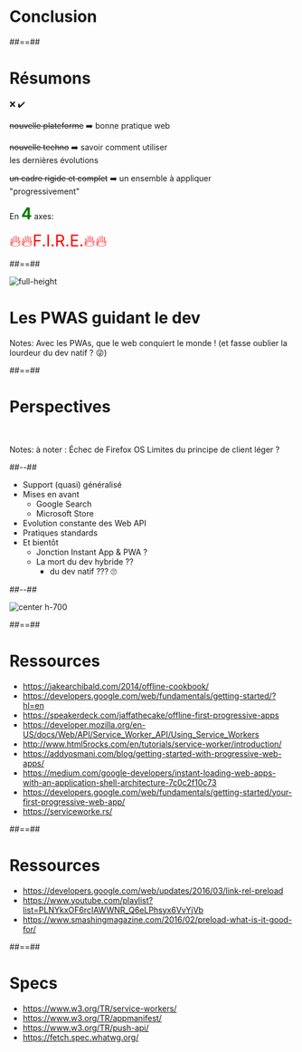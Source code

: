 <!-- .slide: class="transition-white sfeir-bg-red" -->

# Conclusion

##==##

<!-- .slide: class="flex-row" -->

# Résumons

<p>
<span>❌</span>
<span>✔️</span>
</p>

<p>
<del>nouvelle plateforme</del>
<span>➡️</span>
<span>bonne pratique web</span>
</p>

<p>
<del>nouvelle techno</del>
<span>➡️</span>
<span>savoir comment utiliser<br>les dernières évolutions</span>
</p>

<p>
<del>un cadre rigide et complet</del>
<span>➡️</span>
<span>un ensemble à appliquer<br>"progressivement"</span>
</p>

<span>En <strong style="color:green; font-size:2em;">4</strong> axes:</span>

<span style="color:red; font-size:2em;">🔥🔥F.I.R.E.🔥🔥</span>

##==##

<!-- .slide: data-background="black" class="full-center mariane" -->

![full-height](./assets/images/revolution_bg.png)

# Les PWAS guidant le dev

Notes:
Avec les PWAs, que le web conquiert le monde ! (et fasse oublier la lourdeur du dev natif ? 😜)


##==##

<!-- .slide: class="two-column-layout" -->

# Perspectives
<br>

Notes:
à noter :
Échec de Firefox OS
Limites du principe de client léger ?

##--##

* Support (quasi) généralisé
* Mises en avant
  * Google Search
  * Microsoft Store
* Evolution constante des Web API
* Pratiques standards
* Et bientôt
  * Jonction Instant App & PWA ?
  * La mort du dev hybride ??
    * du dev natif ??? 🙄


##--##

![center h-700](./assets/images/crystal_ball.png)

##==##

# Ressources

* https://jakearchibald.com/2014/offline-cookbook/
* https://developers.google.com/web/fundamentals/getting-started/?hl=en
* https://speakerdeck.com/jaffathecake/offline-first-progressive-apps
* https://developer.mozilla.org/en-US/docs/Web/API/Service_Worker_API/Using_Service_Workers
* http://www.html5rocks.com/en/tutorials/service-worker/introduction/
* https://addyosmani.com/blog/getting-started-with-progressive-web-apps/
* https://medium.com/google-developers/instant-loading-web-apps-with-an-application-shell-architecture-7c0c2f10c73
* https://developers.google.com/web/fundamentals/getting-started/your-first-progressive-web-app/
* https://serviceworke.rs/

##==##

# Ressources

* https://developers.google.com/web/updates/2016/03/link-rel-preload
* https://www.youtube.com/playlist?list=PLNYkxOF6rcIAWWNR_Q6eLPhsyx6VvYjVb
* https://www.smashingmagazine.com/2016/02/preload-what-is-it-good-for/


##==##

# Specs

* https://www.w3.org/TR/service-workers/
* https://www.w3.org/TR/appmanifest/
* https://www.w3.org/TR/push-api/
* https://fetch.spec.whatwg.org/





